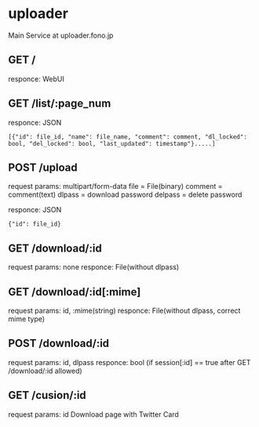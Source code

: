 # uploader
Main Service at uploader.fono.jp

## GET /
responce: WebUI

## GET /list/:page\_num
responce: JSON 
```
[{"id": file_id, "name": file_name, "comment": comment, "dl_locked": bool, "del_locked": bool, "last_updated": timestamp"}.....]
```

## POST /upload
request params: multipart/form-data
file = File(binary)
comment = comment(text)
dlpass = download password
delpass = delete password

responce: JSON
```
{"id": file_id}
```

## GET /download/:id
request params: none
responce: File(without dlpass)

## GET /download/:id[:mime]
request params: id, :mime(string)
responce: File(without dlpass, correct mime type)

## POST /download/:id
request params: id, dlpass
responce: bool
(if session[:id] == true after GET /download/:id allowed)

##  GET /cusion/:id
request params: id
Download page with Twitter Card
